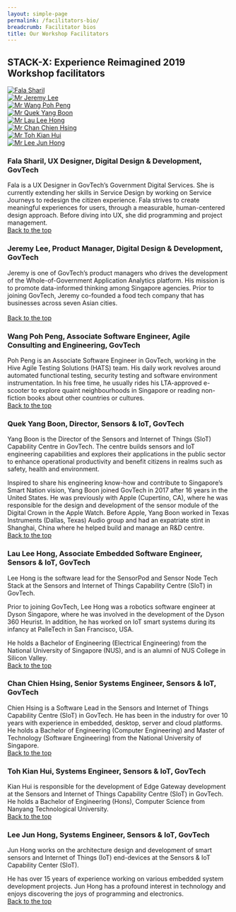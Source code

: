 ```yaml
---
layout: simple-page
permalink: /facilitators-bio/
breadcrumb: Facilitator bios
title: Our Workshop Facilitators 
---
```


## **STACK-X: Experience Reimagined 2019 Workshop facilitators**
<a id="backto-top"></a>
<div class="row">
    <div class="col is-4">
        <a href="#fala-sharil">
            <img src="/images/Fala-Sharilv2.jpg" alt="Fala Sharil">
        </a>
    </div>
    <div class="col is-4">
        <a href="#jeremy-lee">
            <img src="/images/JeremyLee.jpg" alt="Mr Jeremy Lee">
        </a>
    </div>
    <div class="col is-4">
        <a href="#poh-peng">
            <img src="/images/Poh-Peng.jpg" alt="Mr Wang Poh Peng">
        </a>
    </div>
</div>
<div class="row">
    <div class="col is-4">
        <a href="#yang-boon">
            <img src="/images/YangBoon.jpg" alt="Mr Quek Yang Boon">
        </a>
    </div>
    <div class="col is-4">
        <a href="#lee-hong">
            <img src="/images/Lau-Lee-Hong.jpg" alt="Mr Lau Lee Hong">
        </a>
    </div>
    <div class="col is-4">
        <a href="#chien-hsing">
            <img src="/images/Chan-Chien-Hsing.jpg" alt="Mr Chan Chien Hsing">
        </a>
    </div>
</div>
<div class="row">
    <div class="col is-4">
        <a href="#kian-hui">
            <img src="/images/Toh-Kian-Hui.jpg" alt="Mr Toh Kian Hui">
        </a>
    </div>
    <div class="col is-4">
        <a href="#jun-hong">
            <img src="/images/Lee-Jun-Hong.jpg" alt="Mr Lee Jun Hong">
        </a>
    </div>
</div>

<a id="fala-shahril"></a>
### **Fala Sharil, UX Designer, Digital Design & Development, GovTech**
Fala is a UX Designer in GovTech’s Government Digital Services. She is currently extending her skills in Service Design by working on Service Journeys to redesign the citizen experience. Fala strives to create meaningful experiences for users, through a measurable, human-centered design approach. Before diving into UX, she did programming and project management.<br>
[Back to the top](#backto-top)
<a id="jeremy-lee"></a>
### **Jeremy Lee, Product Manager, Digital Design & Development, GovTech**
Jeremy is one of GovTech’s product managers who drives the development of the Whole-of-Government Application Analytics platform. His mission is to promote data-informed thinking among Singapore agencies. Prior to joining GovTech, Jeremy co-founded a food tech company that has businesses across seven Asian cities.<br>  
[Back to the top](#backto-top)
<a id="poh-peng"></a>
### **Wang Poh Peng, Associate Software Engineer, Agile Consulting and Engineering, GovTech**
Poh Peng is an Associate Software Engineer in GovTech, working in the Hive Agile Testing Solutions (HATS) team. His daily work revolves around automated functional testing, security testing and software environment instrumentation. 
In his free time, he usually rides his LTA-approved e-scooter to explore quaint neighbourhoods in Singapore or reading non-fiction books about other countries or cultures.<br>
[Back to the top](#backto-top)
<a id="yang-boon"></a>
### **Quek Yang Boon, Director, Sensors & IoT, GovTech**
Yang Boon is the Director of the Sensors and Internet of Things (SIoT) Capability Centre in GovTech. The centre builds sensors and IoT engineering capabilities and explores their applications in the public sector to enhance operational productivity and benefit citizens in realms such as safety, health and environment.

Inspired to share his engineering know-how and contribute to Singapore’s Smart Nation vision, Yang Boon joined GovTech in 2017 after 16 years in the United States. He was previously with Apple (Cupertino, CA), where he was responsible for the design and development of the sensor module of the Digital Crown in the Apple Watch. Before Apple, Yang Boon worked in Texas Instruments (Dallas, Texas) Audio group and had an expatriate stint in Shanghai, China where he helped build and manage an R&D centre.<br>
[Back to the top](#backto-top)
<a id="lee-hong"></a>
### **Lau Lee Hong, Associate Embedded Software Engineer, Sensors & IoT, GovTech**
Lee Hong is the software lead for the SensorPod and Sensor Node Tech Stack at the Sensors and Internet of Things Capability Centre (SIoT) in GovTech.

Prior to joining GovTech, Lee Hong was a robotics software engineer at Dyson Singapore, where he was involved in the development of the Dyson 360 Heurist. In addition, he has worked on IoT smart systems during its infancy at PalleTech in San Francisco, USA.

He holds a Bachelor of Engineering (Electrical Engineering) from the National University of Singapore (NUS), and is an alumni of NUS College in Silicon Valley.<br>
[Back to the top](#backto-top)
<a id="chien-hsing"></a>
### **Chan Chien Hsing, Senior Systems Engineer, Sensors & IoT, GovTech**
Chien Hsing is a Software Lead in the Sensors and Internet of Things Capability Centre (SIoT) in GovTech. He has been in the industry for over 10 years with experience in embedded, desktop, server and cloud platforms.
He holds a Bachelor of Engineering (Computer Engineering) and Master of Technology (Software Engineering) from the National University of Singapore.<br>
[Back to the top](#backto-top)
<a id="kian-hui"></a>
### **Toh Kian Hui, Systems Engineer, Sensors & IoT, GovTech**
Kian Hui is responsible for the development of Edge Gateway development at the Sensors and Internet of Things Capability Centre (SIoT) in GovTech.
He holds a Bachelor of Engineering (Hons), Computer Science from Nanyang Technological University.<br>
[Back to the top](#backto-top)
<a id="jun-hong"></a>
### **Lee Jun Hong, Systems Engineer, Sensors & IoT, GovTech**
Jun Hong works on the architecture design and development of smart sensors and Internet of Things (IoT) end-devices at the Sensors & IoT Capability Center (SIoT).

He has over 15 years of experience working on various embedded system development projects. Jun Hong has a profound interest in technology and enjoys discovering the joys of programming and electronics.<br>
[Back to the top](#backto-top)
